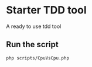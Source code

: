 # Starter TDD tool

A ready to use tdd tool

## Run the script

```bash
php scripts/CpuVsCpu.php
```
